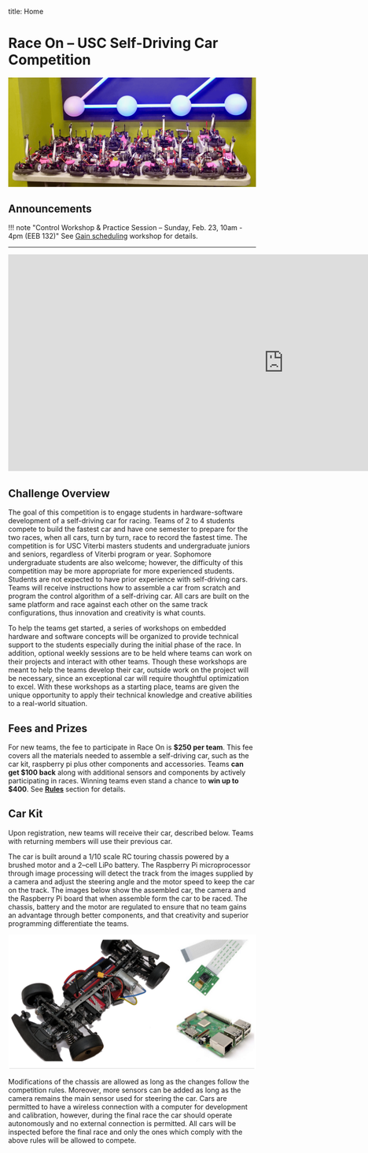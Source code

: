title: Home

# Race On – USC Self-Driving Car Competition

![Main](images/RACEON_CARS_MAIN.png)

## Announcements

!!! note "Control Workshop & Practice Session – Sunday, Feb. 23, 10am - 4pm (EEB 132)"
    See [Gain scheduling](../workshops/2_gain_scheduling) workshop for details.


<!-- !!! note "🏁🏎..  Race 0 Info "
    - **Race 0 Practice Session** - Feb. 7, 2020 - 5pm to 9pm @ EEB 132
    - **Race 0 Actual Race** - Feb. 8, 2020 - 9 am to 3pm @ EEB 132
        - **9am to 11:30am** - Dedicated practice time. Each team can request 1 minute on the track and no other cars are allowed to be on the track during that time.
        - **11:30 to 1pm** - Car inspection plus lunch break.
        - **1pm to 3pm** - Racing 🏎. At the beginning of each slot, all the teams in that slot are required to come to the pre-race area to pick up their car.

        Teams, please take note of the racing order details as sent in this week's newsletter to know which time slot you are allotted.

        **Goal**: We expect all of you to have a fully functional car on Saturday and successfully complete a lap on the oval track. But to remove some pressure, we will **reward 2 points** to every team that runs the car on the track *regardless if you finish a lap or not*. -->

<!-- !!! note "Registration Open!"
    Registration is now open for the Spring 2020 Race On self-driving car competition.

    Registration is open until midnight on **Sunday, January 19, 2020**. The first 30 teams composed of only new members will be admitted while the rest placed on a waiting list. No such restriction is applied to returning teams. Register [**here**](registration). -->

---

<iframe width="1120" height="440" src="https://www.youtube.com/embed/gfciEIwzgJo" frameborder="0" allow="accelerometer; autoplay; encrypted-media; gyroscope; picture-in-picture" allowfullscreen></iframe>

## Challenge Overview

The goal of this competition is to engage students in hardware-software development of a self-driving car for racing. Teams of 2 to 4 students compete to build the fastest car and have one semester to prepare for the two races, when all cars, turn by turn, race to record the fastest time. The competition is for USC Viterbi masters students and undergraduate juniors and seniors, regardless of Viterbi program or year. Sophomore undergraduate students are also welcome; however, the difficulty of this competition may be more appropriate for more experienced students. Students are not expected to have prior experience with self-driving cars. Teams will receive instructions how to assemble a car from scratch and program the control algorithm of a self-driving car. All cars are built on the same platform and race against each other on the same track configurations, thus innovation and creativity is what counts.

To help the teams get started, a series of workshops on embedded hardware and software concepts will be organized to provide technical support to the students especially during the initial phase of the race. In addition, optional weekly sessions are to be held where teams can work on their projects and interact with other teams. Though these workshops are meant to help the teams develop their car, outside work on the project will be necessary, since an exceptional car will require thoughtful optimization to excel. With these workshops as a starting place, teams are given the unique opportunity to apply their technical knowledge and creative abilities to a real-world situation.


## Fees and Prizes

For new teams, the fee to participate in Race On is **$250 per team**. This fee covers all the materials needed to assemble a self-driving car, such as the car kit, raspberry pi plus other components and accessories. Teams **can get $100 back** along with additional sensors and components by actively participating in races. Winning teams even stand a chance to **win up to $400**. See [**Rules**](rules) section for details.

## Car Kit

Upon registration, new teams will receive their car, described below. Teams with returning members will use their previous car.

The car is built around a 1/10 scale RC touring chassis powered by a brushed motor and a 2–cell LiPo battery. The Raspberry Pi microprocessor through image processing will detect the track from the images supplied by a camera and adjust the steering angle and the motor speed to keep the car on the track. The images below show the assembled car, the camera and the Raspberry Pi board that when assemble form the car to be raced. The chassis, battery and the motor are regulated to ensure that no team gains an advantage through better components, and that creativity and superior programming differentiate the teams.

![Car Kit](images/carkit.png)

Modifications of the chassis are allowed as long as the changes follow the competition rules. Moreover, more sensors can be added as long as the camera remains the main sensor used for steering the car. Cars are permitted to have a wireless connection with a computer for development and calibration, however, during the final race the car should operate autonomously and no external connection is permitted. All cars will be inspected before the final race and only the ones which comply with the above rules will be allowed to compete.



<!-- **To receive the car, each team (not each individual member) will pay $80 to offset the cost of the car and another $80 as a refundable deposit, which will be returned to the team after completing both races. The car originally costs approximately $200-$260, and the Raspberry Pi and the camera are included in this cost.** -->



<!-- For full documentation visit [mkdocs.org](https://mkdocs.org).
## Test Code

```python hl_lines="3"
import numpy as np

a = np.array([1, 2, 3])

print(a.T @ a)
```

## Commands

* `mkdocs new [dir-name]` - Create a new project.
* `mkdocs serve` - Start the live-reloading docs server.
* `mkdocs build` - Build the documentation site.
* `mkdocs help` - Print this help message.

## Project layout

    mkdocs.yml    # The configuration file.
    docs/
        index.md  # The documentation homepage.
        ...       # Other markdown pages, images and other files. -->
